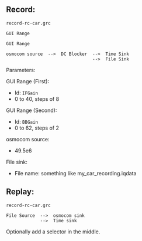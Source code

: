 ## Record:

`record-rc-car.grc`

```
GUI Range

GUI Range

osmocom source  -->  DC Blocker  -->  Time Sink
                                 -->  File Sink
```

Parameters:

GUI Range (First):
- Id: `IFGain`
- 0 to 40, steps of 8

GUI Range (Second):
- Id: `BBGain`
- 0 to 62, steps of 2

osmocom source:
- 49.5e6

File sink:
- File name: something like my_car_recording.iqdata



## Replay:

`record-rc-car.grc`

```
File Source  -->  osmocom sink
             -->  Time sink
```

Optionally add a selector in the middle.
